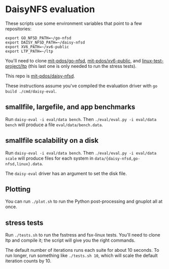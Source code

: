 # DaisyNFS evaluation

These scripts use some environment variables that point to a few repositories:

```
export GO_NFSD_PATH=~/go-nfsd
export DAISY_NFSD_PATH=~/daisy-nfsd
export XV6_PATH=~/xv6-public
export LTP_PATH=~/ltp
```

You'll need to clone
[mit-pdos/go-nfsd](https://github.com/mit-pdos/go-nfsd),
[mit-pdos/xv6-public](https://github.com/mit-pdos/xv6-public), and
[linux-test-project/ltp](https://github.com/linux-test-project/ltp) (this last
one is only needed to run the stress tests).

This repo is [mit-pdos/daisy-nfsd](https://github.com/mit-pdos/daisy-nfsd).

These instructions assume you've compiled the evaluation driver with `go build ./cmd/daisy-eval`.

## smallfile, largefile, and app benchmarks

Run `daisy-eval -i eval/data bench`. Then `./eval/eval.py -i eval/data bench`
will produce a file `eval/data/bench.data`.

## smallfile scalability on a disk

Run `daisy-eval -i eval/data bench`. Then `./eval/eval.py -i eval/data scale`
will produce files for each system in `data/{daisy-nfsd,go-nfsd,linux}.data`.

The `daisy-eval` driver has an argument to set the disk file.

## Plotting

You can run `./plot.sh` to run the Python post-processing and gnuplot all at once.

## stress tests

Run `./tests.sh` to run the fsstress and fsx-linux tests. You'll need to clone
ltp and compile it; the script will give you the right commands.

The default number of iterations runs each suite for about 10 seconds. To run
longer, run something like `./tests.sh 10`, which will scale the default
iteration counts by 10.
